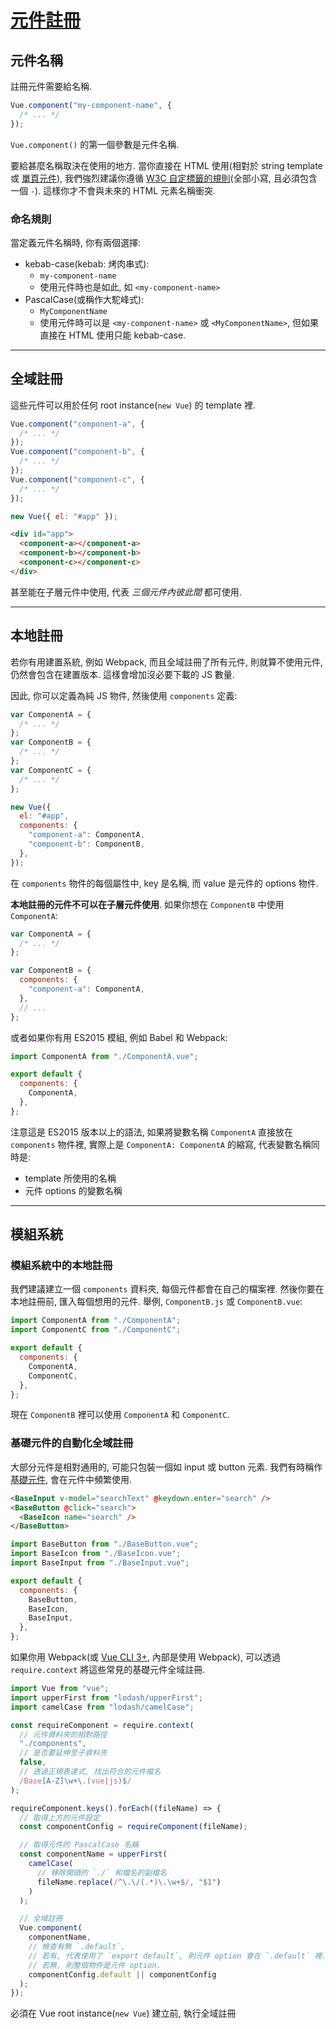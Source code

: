 # [元件註冊](https://vuejs.org/v2/guide/components-registration.html)

## 元件名稱

註冊元件需要給名稱.

```javascript
Vue.component("my-component-name", {
  /* ... */
});
```

`Vue.component()` 的第一個參數是元件名稱.

要給甚麼名稱取決在使用的地方. 當你直接在 HTML 使用(相對於 string template 或 [單頁元件](https://vuejs.org/v2/guide/single-file-components.html)), 我們強烈建議你遵循 [W3C 自定標籤的規則](https://html.spec.whatwg.org/multipage/custom-elements.html#valid-custom-element-name)(全部小寫, 且必須包含一個 `-`). 這樣你才不會與未來的 HTML 元素名稱衝突.

### 命名規則

當定義元件名稱時, 你有兩個選擇:

- kebab-case(kebab: 烤肉串式):
  - `my-component-name`
  - 使用元件時也是如此, 如 `<my-component-name>`
- PascalCase(或稱作大駝峰式):
  - `MyComponentName`
  - 使用元件時可以是 `<my-component-name>` 或 `<MyComponentName>`, 但如果直接在 HTML 使用只能 kebab-case.

---

## 全域註冊

這些元件可以用於任何 root instance(`new Vue`) 的 template 裡.

```javascript
Vue.component("component-a", {
  /* ... */
});
Vue.component("component-b", {
  /* ... */
});
Vue.component("component-c", {
  /* ... */
});

new Vue({ el: "#app" });
```

```html
<div id="app">
  <component-a></component-a>
  <component-b></component-b>
  <component-c></component-c>
</div>
```

甚至能在子層元件中使用, 代表 _三個元件內彼此間_ 都可使用.

---

## 本地註冊

若你有用建置系統, 例如 Webpack, 而且全域註冊了所有元件, 則就算不使用元件, 仍然會包含在建置版本. 這樣會增加沒必要下載的 JS 數量.

因此, 你可以定義為純 JS 物件, 然後使用 `components` 定義:

```javascript
var ComponentA = {
  /* ... */
};
var ComponentB = {
  /* ... */
};
var ComponentC = {
  /* ... */
};

new Vue({
  el: "#app",
  components: {
    "component-a": ComponentA,
    "component-b": ComponentB,
  },
});
```

在 `components` 物件的每個屬性中, key 是名稱, 而 value 是元件的 options 物件.

**本地註冊的元件不可以在子層元件使用**. 如果你想在 `ComponentB` 中使用 `ComponentA`:

```javascript
var ComponentA = {
  /* ... */
};

var ComponentB = {
  components: {
    "component-a": ComponentA,
  },
  // ...
};
```

或者如果你有用 ES2015 模組, 例如 Babel 和 Webpack:

```javascript
import ComponentA from "./ComponentA.vue";

export default {
  components: {
    ComponentA,
  },
};
```

注意這是 ES2015 版本以上的語法, 如果將變數名稱 `ComponentA` 直接放在 `components` 物件裡, 實際上是 `ComponentA: ComponentA` 的縮寫, 代表變數名稱同時是:

- template 所使用的名稱
- 元件 options 的變數名稱

---

## 模組系統

### 模組系統中的本地註冊

我們建議建立一個 `components` 資料夾, 每個元件都會在自己的檔案裡.
然後你要在本地註冊前, 匯入每個想用的元件. 舉例, `ComponentB.js` 或 `ComponentB.vue`:

```javascript
import ComponentA from "./ComponentA";
import ComponentC from "./ComponentC";

export default {
  components: {
    ComponentA,
    ComponentC,
  },
};
```

現在 `ComponentB` 裡可以使用 `ComponentA` 和 `ComponentC`.

### 基礎元件的自動化全域註冊

大部分元件是相對通用的, 可能只包裝一個如 input 或 button 元素. 我們有時稱作 [基礎元件](https://vuejs.org/v2/style-guide/#Base-component-names-strongly-recommended), 會在元件中頻繁使用.

```html
<BaseInput v-model="searchText" @keydown.enter="search" />
<BaseButton @click="search">
  <BaseIcon name="search" />
</BaseButton>
```

```javascript
import BaseButton from "./BaseButton.vue";
import BaseIcon from "./BaseIcon.vue";
import BaseInput from "./BaseInput.vue";

export default {
  components: {
    BaseButton,
    BaseIcon,
    BaseInput,
  },
};
```

如果你用 Webpack(或 [Vue CLI 3+](https://github.com/vuejs/vue-cli), 內部是使用 Webpack), 可以透過 `require.context` 將這些常見的基礎元件全域註冊.

```javascript
import Vue from "vue";
import upperFirst from "lodash/upperFirst";
import camelCase from "lodash/camelCase";

const requireComponent = require.context(
  // 元件資料夾的相對路徑
  "./components",
  // 是否要延伸至子資料夾
  false,
  // 透過正規表達式, 找出符合的元件檔名
  /Base[A-Z]\w+\.(vue|js)$/
);

requireComponent.keys().forEach((fileName) => {
  // 取得上方的元件設定
  const componentConfig = requireComponent(fileName);

  // 取得元件的 PascalCase 名稱
  const componentName = upperFirst(
    camelCase(
      // 移除開頭的 `./` 和檔名的副檔名
      fileName.replace(/^\.\/(.*)\.\w+$/, "$1")
    )
  );

  // 全域註冊
  Vue.component(
    componentName,
    // 檢查有無 `.default`,
    // 若有, 代表使用了 `export default`, 則元件 option 會在 `.default` 裡.
    // 若無, 則整個物件是元件 option.
    componentConfig.default || componentConfig
  );
});
```

必須在 Vue root instance(`new Vue`) 建立前, 執行全域註冊

